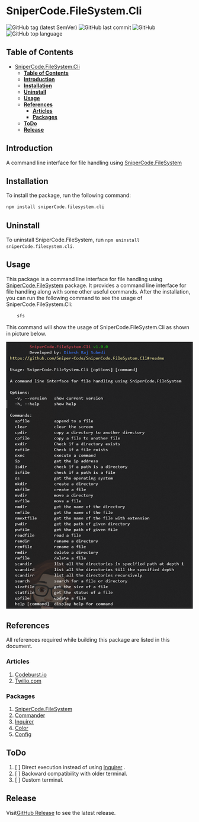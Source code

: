 # SniperCode.FileSystem.Cli

![GitHub tag (latest SemVer)](https://img.shields.io/github/v/tag/Sniper-Code/SniperCode.FileSystem.Cli)
![GitHub last commit](https://img.shields.io/github/last-commit/Sniper-Code/SniperCode.FileSystem.Cli)
![GitHub](https://img.shields.io/github/license/Sniper-Code/SniperCode.FileSystem.Cli)![GitHub top language](https://img.shields.io/github/languages/top/Sniper-Code/SniperCode.FileSystem.Cli)

## **Table of Contents**

- [SniperCode.FileSystem.Cli](#snipercodefilesystemcli)
  - [**Table of Contents**](#table-of-contents)
  - [**Introduction**](#introduction)
  - [**Installation**](#installation)
  - [**Uninstall**](#uninstall)
  - [**Usage**](#usage)
  - [**References**](#references)
    - [**Articles**](#articles)
    - [**Packages**](#packages)
  - [**ToDo**](#todo)
  - [**Release**](#release)

## **Introduction**

A command line interface for file handling using [SniperCode.FileSystem](https://github.com/Sniper-Code/SniperCode.FileSystem)

## **Installation**

To install the package, run the following command:

```bash
npm install sniperCode.filesystem.cli
```

## **Uninstall**

To uninstall SniperCode.FileSystem, run `npm uninstall sniperCode.filesystem.cli`.

## **Usage**

This package is a command line interface for file handling using [SniperCode.FileSystem](https://github.com/Sniper-Code/SniperCode.FileSystem) package. It provides a command line interface for file handling along with some other useful commands. After the installation, you can run the following command to see the usage of SniperCode.FileSystem.Cli:

```bash
    sfs
```

This command will show the usage of SniperCode.FileSystem.Cli as shown in picture below.

![SniperCode.FileSystem.Cli](./doc/cli-image.png)

## **References**

All references required while building this package are listed in this document.

### **Articles**

1. [Codeburst.io](https://codeburst.io/build-a-command-line-interface-cli-application-with-node-js-59becec90e28)
2. [Twilio.com](https://www.twilio.com/blog/how-to-build-a-cli-with-node-js)

### **Packages**

1. [SniperCode.FileSystem](https://github.com/Sniper-Code/SniperCode.FileSystem)
2. [Commander](https://www.npmjs.com/package/commander)
3. [Inquirer](https://www.npmjs.com/package/inquirer)
4. [Color](https://www.npmjs.com/package/colors)
5. [Config](https://www.npmjs.com/package/config)

## **ToDo**

1. [ ] Direct execution instead of using [Inquirer](https://www.npmjs.com/package/inquirer) .
2. [ ] Backward compatibility with older terminal.
3. [ ] Custom terminal.

## **Release**

Visit[GitHub Release](https://github.com/Sniper-Code/SniperCode.FileSystem.Cli/releases) to see the latest release.
